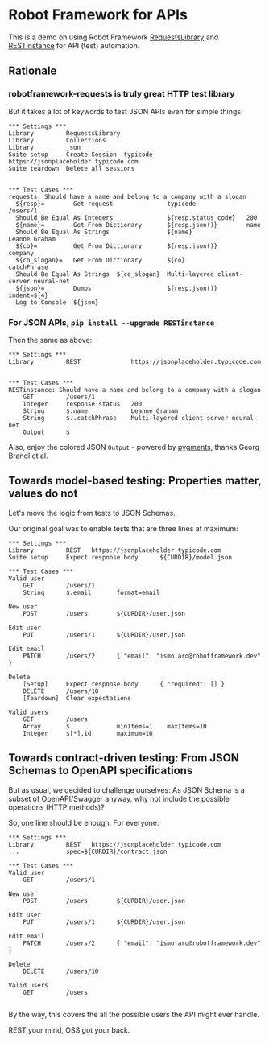 # Robot Framework for APIs

This is a demo on using Robot Framework
[RequestsLibrary](https://github.com/bulkan/robotframework-requests) and
[RESTinstance](https://github.com/asyrjasalo/RESTinstance)
for API (test) automation.

## Rationale

### robotframework-requests is truly great HTTP test library

But it takes a lot of keywords to test JSON APIs even for simple things:

```robot
*** Settings ***
Library         RequestsLibrary
Library         Collections
Library         json
Suite setup     Create Session  typicode  https://jsonplaceholder.typicode.com
Suite teardown  Delete all sessions


*** Test Cases ***
requests: Should have a name and belong to a company with a slogan
  ${resp}=        Get request               typicode              /users/1
  Should Be Equal As Integers               ${resp.status_code}   200
  ${name}=        Get From Dictionary       ${resp.json()}        name
  Should Be Equal As Strings                ${name}               Leanne Graham
  ${co}=          Get From Dictionary       ${resp.json()}        company
  ${co_slogan}=   Get From Dictionary       ${co}                 catchPhrase
  Should Be Equal As Strings  ${co_slogan}  Multi-layered client-server neural-net
  ${json}=        Dumps                     ${resp.json()}        indent=${4}
  Log to Console  ${json}
```

### For JSON APIs, `pip install --upgrade RESTinstance`

Then the same as above:

```robot
*** Settings ***
Library         REST              https://jsonplaceholder.typicode.com


*** Test Cases ***
RESTinstance: Should have a name and belong to a company with a slogan
    GET         /users/1
    Integer     response status   200
    String      $.name            Leanne Graham
    String      $..catchPhrase    Multi-layered client-server neural-net
    Output      $
```

Also, enjoy the colored JSON `Output` - powered by
[pygments](http://pygments.org), thanks Georg Brandl et al.


## Towards model-based testing: Properties matter, values do not

Let's move the logic from tests to JSON Schemas.

Our original goal was to enable tests that are three lines at maximum:

```robot
*** Settings ***
Library         REST   https://jsonplaceholder.typicode.com
Suite setup     Expect response body      ${CURDIR}/model.json

*** Test Cases ***
Valid user
    GET         /users/1
    String      $.email       format=email

New user
    POST        /users        ${CURDIR}/user.json

Edit user
    PUT         /users/1      ${CURDIR}/user.json

Edit email
    PATCH       /users/2      { "email": "ismo.aro@robotframework.dev" }

Delete
    [Setup]     Expect response body      { "required": [] }
    DELETE      /users/10
    [Teardown]  Clear expectations

Valid users
    GET         /users
    Array       $             minItems=1    maxItems=10
    Integer     $[*].id       maximum=10
```


## Towards contract-driven testing: From JSON Schemas to OpenAPI specifications

But as usual, we decided to challenge ourselves: As JSON Schema is a subset of
OpenAPI/Swagger anyway, why not include the possible operations (HTTP methods)?

So, one line should be enough. For everyone:

```robot
*** Settings ***
Library         REST   https://jsonplaceholder.typicode.com
...             spec=${CURDIR}/contract.json

*** Test Cases ***
Valid user
    GET         /users/1

New user
    POST        /users        ${CURDIR}/user.json

Edit user
    PUT         /users/1      ${CURDIR}/user.json

Edit email
    PATCH       /users/2      { "email": "ismo.aro@robotframework.dev" }

Delete
    DELETE      /users/10

Valid users
    GET         /users


```

By the way, this covers the all the possible users the API might ever handle.

REST your mind, OSS got your back.
